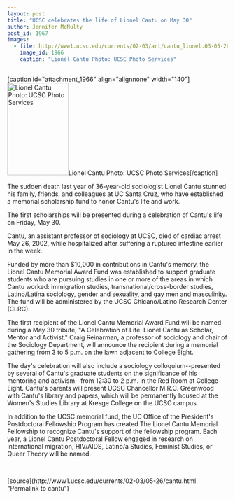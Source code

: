 ```yaml
---
layout: post
title: "UCSC celebrates the life of Lionel Cantu on May 30"
author: Jennifer McNulty
post_id: 1967
images:
  - file: http://www1.ucsc.edu/currents/02-03/art/cantu_lionel.03-05-26.jpg
    image_id: 1966
    caption: "Lionel Cantu Photo: UCSC Photo Services"
---
```


[caption id="attachment_1966" align="alignnone" width="140"]<a href="http://localhost/mysite/wp-content/uploads/2003/05/cantu_lionel.03-05-26.jpg"><img class="size-full wp-image-1966" src="http://localhost/mysite/wp-content/uploads/2003/05/cantu_lionel.03-05-26.jpg" alt="Lionel Cantu Photo: UCSC Photo Services" width="140" height="211" /></a>Lionel Cantu Photo: UCSC Photo Services[/caption]
<p>
  The sudden death last year of 36-year-old sociologist Lionel Cantu stunned his family, friends, and colleagues at UC Santa Cruz, who have established a memorial scholarship fund to honor Cantu's life and work.
</p>
<p>
  The first scholarships will be presented during a celebration of Cantu's life on Friday, May 30.<br>
</p>
<p>
  Cantu, an assistant professor of sociology at UCSC, died of cardiac arrest May 26, 2002, while hospitalized after suffering a ruptured intestine earlier in the week.<br>
</p>
<p>
  Funded by more than $10,000 in contributions in Cantu's memory, the Lionel Cantu Memorial Award Fund was established to support graduate students who are pursuing studies in one or more of the areas in which Cantu worked: immigration studies, transnational/cross-border studies, Latino/Latina sociology, gender and sexuality, and gay men and masculinity. The fund will be administered by the UCSC Chicano/Latino Research Center (CLRC).<br>
</p>
<p>
  The first recipient of the Lionel Cantu Memorial Award Fund will be named during a May 30 tribute, "A Celebration of Life: Lionel Cantu as Scholar, Mentor and Activist." Craig Reinarman, a professor of sociology and chair of the Sociology Department, will announce the recipient during a memorial gathering from 3 to 5 p.m. on the lawn adjacent to College Eight.<br>
</p>
<p>
  The day's celebration will also include a sociology colloquium--presented by several of Cantu's graduate students on the significance of his mentoring and activism--from 12:30 to 2 p.m. in the Red Room at College Eight. Cantu's parents will present UCSC Chancellor M.R.C. Greenwood with Cantu's library and papers, which will be permanently housed at the Women's Studies Library at Kresge College on the UCSC campus.<br>
</p>
<p>
  In addition to the UCSC memorial fund, the UC Office of the President's Postdoctoral Fellowship Program has created The Lionel Cantu Memorial Fellowship to recognize Cantu's support of the fellowship program. Each year, a Lionel Cantu Postdoctoral Fellow engaged in research on international migration, HIV/AIDS, Latino/a Studies, Feminist Studies, or Queer Theory will be named.<i><br></i>
</p>
<p>
  <br>

</p>
<p>

</p>
[source](http://www1.ucsc.edu/currents/02-03/05-26/cantu.html "Permalink to cantu")
